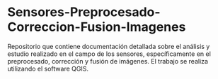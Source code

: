 # Sensores-Preprocesado-Correccion-Fusion-Imagenes
Repositorio que contiene documentación detallada sobre el análisis y estudio realizado en el campo de los sensores, específicamente en el preprocesado, corrección y fusión de imágenes. El trabajo se realiza utilizando el software QGIS.
